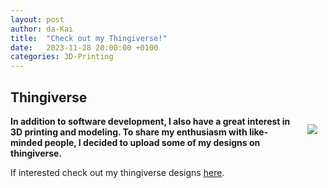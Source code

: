 ```yaml
---
layout: post
author: da-Kai
title:  "Check out my Thingiverse!"
date:   2023-11-28 20:00:00 +0100
categories: 3D-Printing
---
```


## Thingiverse

<img src="https://cdn.thingiverse.com/site/img/favicons/favicon-160x160.png" style="float: right; margin: 10pt">

**In addition to software development, I also have a great interest in 3D printing and modeling. To share my enthusiasm with like-minded people, I decided to upload some of my designs on thingiverse.**

If interested check out my thingiverse designs [here](https://www.thingiverse.com/da_kai/designs).